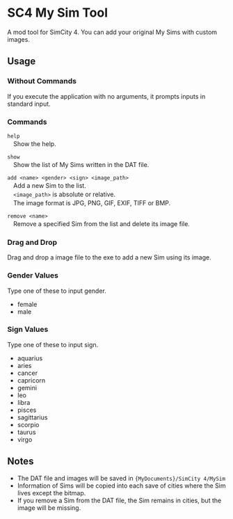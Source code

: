 # SC4 My Sim Tool

A mod tool for SimCity 4.
You can add your original My Sims with custom images.

## Usage

### Without Commands

If you execute the application with no arguments, it prompts inputs in standard input.

### Commands

`help`  
　Show the help.

`show`  
　Show the list of My Sims written in the DAT file.

`add <name> <gender> <sign> <image_path>`  
　Add a new Sim to the list.  
　`<image_path>` is absolute or relative.  
　The image format is JPG, PNG, GIF, EXIF, TIFF or BMP.

`remove <name>`  
　Remove a specified Sim from the list and delete its image file.

### Drag and Drop

Drag and drop a image file to the exe to add a new Sim using its image.

### Gender Values

Type one of these to input gender.

- female
- male

### Sign Values

Type one of these to input sign.

- aquarius
- aries
- cancer
- capricorn
- gemini
- leo
- libra
- pisces
- sagittarius
- scorpio
- taurus
- virgo

## Notes

- The DAT file and images will be saved in `{MyDocuments}/SimCity 4/MySim`
- Information of Sims will be copied into each save of cities where the Sim lives except the bitmap.
- If you remove a Sim from the DAT file, the Sim remains in cities, but the image will be missing.
